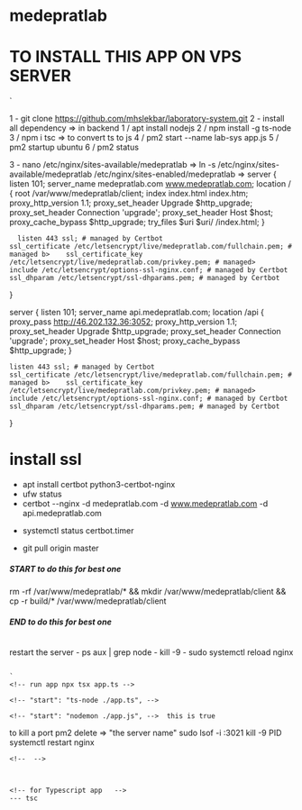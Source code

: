 # medepratlab

# TO INSTALL THIS APP ON VPS SERVER 
`

  1 - git clone https://github.com/mhslekbar/laboratory-system.git
  2 - install all dependency
    => in backend
    1 / apt install nodejs
    2 / npm install -g ts-node
    3 / npm i 
    tsc => to convert ts to js
    4 / pm2 start --name lab-sys app.js
    5 / pm2 startup ubuntu
    6 / pm2 status

  <!-- 3 - nano /etc/nginx/sites-available/onmdm -->
  3 - nano /etc/nginx/sites-available/medepratlab
    => ln -s /etc/nginx/sites-available/medepratlab /etc/nginx/sites-enabled/medepratlab
    => 
    server {
      listen 101;
      server_name medepratlab.com www.medepratlab.com;
      location / {
        root /var/www/medepratlab/client;
        index  index.html index.htm;
        proxy_http_version 1.1;
        proxy_set_header Upgrade $http_upgrade;
        proxy_set_header Connection 'upgrade';
        proxy_set_header Host $host;
        proxy_cache_bypass $http_upgrade;
        try_files $uri $uri/ /index.html;
      }

      listen 443 ssl; # managed by Certbot
    ssl_certificate /etc/letsencrypt/live/medepratlab.com/fullchain.pem; # managed b>    ssl_certificate_key /etc/letsencrypt/live/medepratlab.com/privkey.pem; # managed>    include /etc/letsencrypt/options-ssl-nginx.conf; # managed by Certbot
    ssl_dhparam /etc/letsencrypt/ssl-dhparams.pem; # managed by Certbot
  }

  server {
    listen 101;
    server_name api.medepratlab.com;
    location /api {
      proxy_pass http://46.202.132.36:3052;
      proxy_http_version 1.1;
      proxy_set_header Upgrade $http_upgrade;
      proxy_set_header Connection 'upgrade';
      proxy_set_header Host $host;
      proxy_cache_bypass $http_upgrade;
    }

    listen 443 ssl; # managed by Certbot
    ssl_certificate /etc/letsencrypt/live/medepratlab.com/fullchain.pem; # managed b>    ssl_certificate_key /etc/letsencrypt/live/medepratlab.com/privkey.pem; # managed>    include /etc/letsencrypt/options-ssl-nginx.conf; # managed by Certbot
    ssl_dhparam /etc/letsencrypt/ssl-dhparams.pem; # managed by Certbot

  }
  
  
  # install ssl
  - apt install certbot python3-certbot-nginx
  - ufw status
  - certbot --nginx -d medepratlab.com -d www.medepratlab.com -d api.medepratlab.com
  <!-- - certbot --nginx -d cdghazaly.com -d www.cdghazaly.com -d api.cdghazaly.com -->
  <!-- - certbot --nginx -d cabinetibtissama.com -d www.cabinetibtissama.com -d api.cabinetibtissama.com -->
  - systemctl status certbot.timer

  <!-- Start to update your project  -->
  - git pull origin master
  <!-- End to update your project  -->

  ##### START to do this for best one
  <!-- mkdir /var/www/medepratlab -->
  <!-- mkdir /var/www/medepratlab/client -->
  <!-- rm -rf /var/www/cdghazaly/* && mkdir /var/www/cdghazaly/client && cp -r build/* /var/www/cdghazaly/client -->
  <!-- rm -rf /var/www/cabinetibtissama/* && mkdir /var/www/cabinetibtissama/client && cp -r build/* /var/www/cabinetibtissama/client -->
  
  rm -rf /var/www/medepratlab/* && mkdir /var/www/medepratlab/client && cp -r build/* /var/www/medepratlab/client
  
  ##### END to do this for best one
  ```

  ```
  restart the server
    - ps aux | grep node
    - kill -9 <PID>
    - sudo systemctl reload nginx
  ```

`
<!-- run app npx tsx app.ts -->

<!-- "start": "ts-node ./app.ts", -->

<!-- "start": "nodemon ./app.js", -->  this is true

```
  to kill a port
  pm2 delete => "the server name"
  sudo lsof -i :3021
  kill -9 PID
  systemctl restart nginx
```
<!--  -->



<!-- for Typescript app   -->
--- tsc 
  